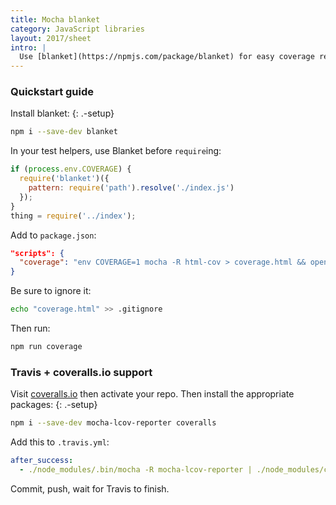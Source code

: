 ```yaml
---
title: Mocha blanket
category: JavaScript libraries
layout: 2017/sheet
intro: |
  Use [blanket](https://npmjs.com/package/blanket) for easy coverage reporting for Mocha JavaScript tests.
---
```


### Quickstart guide

Install blanket:
{: .-setup}

```bash
npm i --save-dev blanket
```

In your test helpers, use Blanket before `require`ing:

```js
if (process.env.COVERAGE) {
  require('blanket')({
    pattern: require('path').resolve('./index.js')
  });
}
thing = require('../index');
```

Add to `package.json`:

```json
"scripts": {
  "coverage": "env COVERAGE=1 mocha -R html-cov > coverage.html && open coverage.html"
}
```

Be sure to ignore it:

```bash
echo "coverage.html" >> .gitignore
```

Then run:

```bash
npm run coverage
```

### Travis + coveralls.io support

Visit [coveralls.io] then activate your repo. Then install the appropriate packages:
{: .-setup}

```bash
npm i --save-dev mocha-lcov-reporter coveralls
```

Add this to `.travis.yml`:

```yml
after_success:
  - ./node_modules/.bin/mocha -R mocha-lcov-reporter | ./node_modules/coveralls/bin/coveralls.js
```

Commit, push, wait for Travis to finish.

[blanket]: https://www.npmjs.org/package/blanket
[coveralls.io]: http://coveralls.io
